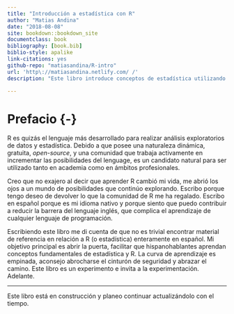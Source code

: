 ```yaml
--- 
title: "Introducción a estadística con R"
author: "Matias Andina"
date: "2018-08-08"
site: bookdown::bookdown_site
documentclass: book
bibliography: [book.bib]
biblio-style: apalike
link-citations: yes
github-repo: "matiasandina/R-intro"
url: 'http\://matiasandina.netlify.com/ /'
description: "Este libro introduce conceptos de estadística utilizando R. Está principalmente orientado a estudiantes que deseen aplicar e incrementar sus conocimientos estadísticos usando un lenguaje de programación. Sin embargo, aquellos usuarios que tengan algo de experiencia con R y quieran aventurarse a aumentar sus conocimientos estadísticos pueden encontrar utilidad en los capítulos más avanzados."

---
```


# Prefacio {-}

R es quizás el lenguaje más desarrollado para realizar análisis exploratorios de datos y estadística. Debido a que posee una naturaleza dinámica, gratuita, *open-source*, y una comunidad que trabaja activamente en incrementar las posibilidades del lenguage, es un candidato natural para ser utilizado tanto en academia como en ámbitos profesionales.  

Creo que no exajero al decir que aprender R cambió mi vida, me abrió los ojos a un mundo de posibilidades que continúo explorando. Escribo porque tengo deseo de devolver lo que la comunidad de R me ha regalado. Escribo en español porque es mi idioma nativo y porque siento que puedo contribuir a reducir la barrera del lenguaje inglés, que complica el aprendizaje de cualquier lenguaje de programación.

Escribiendo este libro me di cuenta de que no es trivial encontrar material de referencia en relación a R (o estadística) enteramente en español. Mi objetivo principal es abrir la puerta, facilitar que hispanohablantes aprendan conceptos fundamentales de estadística y R. La curva de aprendizaje es empinada, aconsejo abrocharse el cinturón de seguridad y abrazar el camino. Este libro es un experimento e invita a la experimentación. Adelante.


***

Este libro está en construcción y planeo continuar actualizándolo con el tiempo. 
